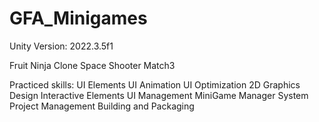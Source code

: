 # GFA_Minigames

Unity Version: 2022.3.5f1

Fruit Ninja Clone
Space Shooter
Match3

Practiced skills:
UI Elements
UI Animation
UI Optimization
2D Graphics Design
Interactive Elements
UI Management
MiniGame Manager System
Project Management
Building and Packaging
